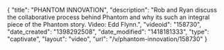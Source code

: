 {
    "title": "PHANTOM INNOVATION",
    "description": "Rob and Ryan discuss the collaborative process behind Phantom and why its such an integral piece of the Phantom story. Video: Edd Flynn.",
    "videoid": "158730",
    "date_created": "1398292508",
    "date_modified": "1418181333",
    "type": "captivate",
    "layout": "video",
    "url": "\/v\/phantom-innovation\/158730"
}